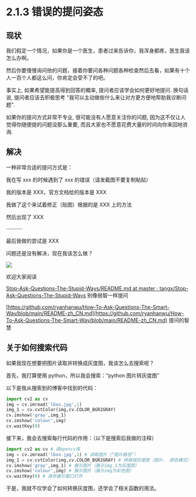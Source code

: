 # 2.1.3 错误的提问姿态

## 现状

我们假定一个情况，如果你是一个医生，患者过来告诉你，我浑身都疼，医生我该怎么办啊。

然后你要慢慢询问他的问题，接着你要问各种问题各种检查然后去看，如果有十个人一百个人都这么问，你肯定会受不了的吧。

事实上, 如果希望能提高得到回答的概率, 提问者应该学会如何更好地提问. 换句话说, 提问者应该去积极思考 "我可以主动做些什么来让对方更方便地帮助我诊断问题".

如果你的提问方式非常不专业, 很可能没有人愿意关注你的问题, 因为这不仅让人觉得你随便提的问题没那么重要, 而且大家也不愿意花费大量的时间向你来回地咨询.

## 解决

一种非常合适的提问方式是：

我在写 xxx 的时候遇到了 xxx 的错误（请发截图不要复制粘贴）

我的版本是 XXX，官方文档给的版本是 XXX

我做了这个来试着修正（贴图）根据的是 XXX 上的方法

然后出现了 XXX

···········

最后我做的尝试是 XXX

问题还是没有解决，现在我该怎么做？

![](https://cdn.xyxsw.site/boxcnhuhE7qBLHyJKaesHGC033b.png)

欢迎大家阅读

[Stop-Ask-Questions-The-Stupid-Ways/README.md at master · tangx/Stop-Ask-Questions-The-Stupid-Ways](https://github.com/tangx/Stop-Ask-Questions-The-Stupid-Ways/blob/master/README.md) 别像弱智一样提问

[https://github.com/ryanhanwu/How-To-Ask-Questions-The-Smart-Way/blob/main/README-zh_CN.md](https://github.com/ryanhanwu/How-To-Ask-Questions-The-Smart-Way/blob/main/README-zh_CN.md) 提问的智慧

## 关于如何搜索代码

如果我现在想要把图片读取并转换成灰度图，我该怎么去搜索呢？

首先，我打算使用 python，所以我会搜索：“python 图片转灰度图”

以下是我从搜索到的博客中找到的代码：

```python
import cv2 as cv
img = cv.imread('lbxx.jpg',1)
img_1 = cv.cvtColor(img,cv.COLOR_BGR2GRAY)
cv.imshow('gray',img_1)
cv.imshow('colour',img)
cv.waitKey(0)
```

接下来，我会去搜索每行代码的作用：（以下是搜索后我做的注释）

```python
import cv2 as cv # 调opencv库
img = cv.imread('lbxx.jpg',1) # 读取图片（“图片路径”）
img_1 = cv.cvtColor(img,cv.COLOR_BGR2GRAY) # 转换成灰度图（图片， 颜色模式）
cv.imshow('gray',img_1) # 展示图片（展示img_1为灰度图）
cv.imshow('colour',img) # 展示图片（展示img为彩色图）
cv.waitKey(0) # 保存展示窗口打开
```

于是，我就不仅学会了如何转换灰度图，还学会了相关函数的用法。

